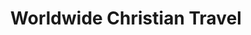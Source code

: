 ---
title: "Worldwide Christian Travel"
url: /bristol/worldwide-christian-travel/
shop: Reisebüro
---